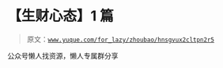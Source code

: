 # 【生财心态】1 篇

> 原文：[`www.yuque.com/for_lazy/zhoubao/hnsgvux2cltpn2r5`](https://www.yuque.com/for_lazy/zhoubao/hnsgvux2cltpn2r5)

公众号懒人找资源，懒人专属群分享